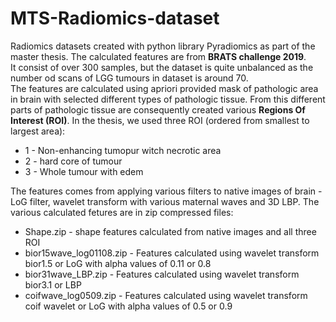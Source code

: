 # MTS-Radiomics-dataset

Radiomics datasets created with python library Pyradiomics as part of the master thesis. The calculated features are from <b>BRATS challenge 2019</b>. <br>
It consist of over 300 samples, but the dataset is quite unbalanced as the number od scans of LGG tumours in dataset is around 70. <br>
The features are calculated using apriori provided mask of pathologic area in brain with selected different types of pathologic tissue. From this different parts of pathologic tissue are consequently created various  <b>Regions Of Interest (ROI)</b>. In the thesis, we used three ROI (ordered from smallest to largest area):
<ul>
  <li>1 - Non-enhancing tumopur witch necrotic area</li>
  <li>2 - hard core of tumour</li>
  <li>3 - Whole tumour with edem</li>
</ul>
The features comes from applying various filters to native images of brain - LoG filter, wavelet transform with various maternal waves and 3D LBP.
The various calculated fetures are in zip compressed files:
<ul>
  <li>Shape.zip - shape features calculated from native images and all three ROI</li>
  <li>bior15wave_log01108.zip - Features calculated using wavelet transform bior1.5 or LoG with alpha values of 0.11 or 0.8</li>
  <li>bior31wave_LBP.zip - Features calculated using wavelet transform bior3.1 or LBP</li>
  <li>coifwave_log0509.zip - Features calculated using wavelet transform coif wavelet or LoG with alpha values of 0.5 or 0.9</li>
</ul>


